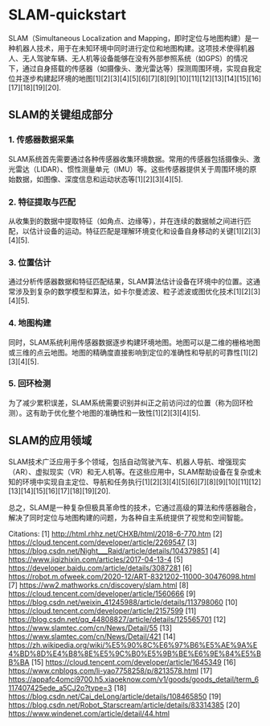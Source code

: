# SLAM-quickstart

SLAM（Simultaneous Localization and Mapping，即时定位与地图构建）是一种机器人技术，用于在未知环境中同时进行定位和地图构建。这项技术使得机器人、无人驾驶车辆、无人机等设备能够在没有外部参照系统（如GPS）的情况下，通过自身搭载的传感器（如摄像头、激光雷达等）探测周围环境，实现自我定位并逐步构建起环境的地图[1][2][3][4][5][6][7][8][9][10][11][12][13][14][15][16][17][18][19][20].

## SLAM的关键组成部分

### 1. 传感器数据采集
SLAM系统首先需要通过各种传感器收集环境数据。常用的传感器包括摄像头、激光雷达（LIDAR）、惯性测量单元（IMU）等。这些传感器提供关于周围环境的原始数据，如图像、深度信息和运动状态等[1][2][3][4][5].

### 2. 特征提取与匹配
从收集到的数据中提取特征（如角点、边缘等），并在连续的数据帧之间进行匹配，以估计设备的运动。特征匹配是理解环境变化和设备自身移动的关键[1][2][3][4][5].

### 3. 位置估计
通过分析传感器数据和特征匹配结果，SLAM算法估计设备在环境中的位置。这通常涉及到复杂的数学模型和算法，如卡尔曼滤波、粒子滤波或图优化技术[1][2][3][4][5].

### 4. 地图构建
同时，SLAM系统利用传感器数据逐步构建环境地图。地图可以是二维的栅格地图或三维的点云地图。地图的精确度直接影响到定位的准确性和导航的可靠性[1][2][3][4][5].

### 5. 回环检测
为了减少累积误差，SLAM系统需要识别并纠正之前访问过的位置（称为回环检测）。这有助于优化整个地图的准确性和一致性[1][2][3][4][5].

## SLAM的应用领域
SLAM技术广泛应用于多个领域，包括自动驾驶汽车、机器人导航、增强现实（AR）、虚拟现实（VR）和无人机等。在这些应用中，SLAM帮助设备在复杂或未知的环境中实现自主定位、导航和任务执行[1][2][3][4][5][6][7][8][9][10][11][12][13][14][15][16][17][18][19][20].

总之，SLAM是一种复杂但极具革命性的技术，它通过高级的算法和传感器融合，解决了同时定位与地图构建的问题，为各种自主系统提供了视觉和空间智能。

Citations:
[1] http://html.rhhz.net/CHXB/html/2018-6-770.htm
[2] https://cloud.tencent.com/developer/article/2269547
[3] https://blog.csdn.net/Night___Raid/article/details/104379851
[4] https://www.jiqizhixin.com/articles/2017-04-13-4
[5] https://developer.baidu.com/article/details/3087281
[6] https://robot.m.ofweek.com/2020-12/ART-8321202-11000-30476098.html
[7] https://ww2.mathworks.cn/discovery/slam.html
[8] https://cloud.tencent.com/developer/article/1560666
[9] https://blog.csdn.net/weixin_41245988/article/details/113798060
[10] https://cloud.tencent.com/developer/article/2157599
[11] https://blog.csdn.net/qq_44808827/article/details/125565701
[12] https://www.slamtec.com/cn/News/Detail/55
[13] https://www.slamtec.com/cn/News/Detail/421
[14] https://zh.wikipedia.org/wiki/%E5%90%8C%E6%97%B6%E5%AE%9A%E4%BD%8D%E4%B8%8E%E5%9C%B0%E5%9B%BE%E6%9E%84%E5%BB%BA
[15] https://cloud.tencent.com/developer/article/1645349
[16] https://www.cnblogs.com/li-yao7758258/p/8213578.html
[17] https://appafc4omci9700.h5.xiaoeknow.com/v1/goods/goods_detail/term_6117407425ede_a5CJ2o?type=3
[18] https://blog.csdn.net/Cai_deLong/article/details/108465850
[19] https://blog.csdn.net/Robot_Starscream/article/details/83314385
[20] https://www.windenet.com/article/detail/44.html
